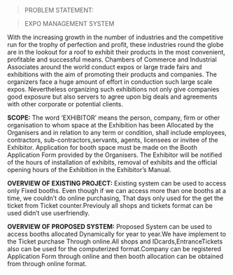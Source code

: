 >PROBLEM STATEMENT:

>EXPO MANAGEMENT SYSTEM

With the increasing growth in the number of industries and the competitive run for the trophy of perfection and profit, these industries round the 
globe are in the lookout for a roof to exhibit their products in the most  convenient, profitable and successful means. Chambers of Commerce and 
Industrial Associates around the world conduct expos or large trade fairs and exhibitions with the aim of promoting their products and companies. 
The organizers face a huge amount of effort in conduction such large scale expos. Nevertheless organizing such exhibitions not only give companies
good exposure but also servers to agree upon big deals and agreements with other corporate or potential clients.

**SCOPE:**
The word  ‘EXHIBITOR’ means the person, company, firm or other organisation to whom space at the Exhibition has been Allocated by the Organisers and
in relation to any term or condition, shall include employees, contractors, sub-contractors,servants, agents, licensees or invitee of the Exhibitor. 
Application for booth space must be made on the Booth Application Form provided by the Organisers. The Exhibitor will be notified of the hours of 
installation of exhibits, removal of exhibits and the official opening hours of the Exhibition in the Exhibitor’s Manual.

**OVERVIEW OF EXISTING PROJECT:**
Existing system can be used to access only Fixed booths. Even though if we can access more than one booths at a time, we couldn’t do online purchasing,
That days only used for the get the ticket from Ticket counter.Previouly all shops and tickets format can be used didn’t use userfriendly.

**OVERVIEW OF PROPOSED SYSTEM:**
Proposed System can be used to access booths allocated  Dynamically for year to year.We have implement to the Ticket purchase Through online.All shops
and IDcards,EntranceTickets also can be used for the computerized format.Company can be registered Application Form through online and then booth 
allocation can be obtained from through online format.

